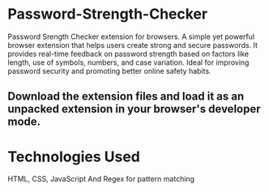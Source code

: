 # Password-Strength-Checker
Password Srength Checker extension for browsers. A simple yet powerful browser extension that helps users create strong and secure passwords. It provides real-time feedback on password strength based on factors like length, use of symbols, numbers, and case variation. Ideal for improving password security and promoting better online safety habits.

## Download the extension files and load it as an unpacked extension in your browser's developer mode.

# Technologies Used
HTML, CSS, JavaScript And
Regex for pattern matching

